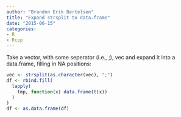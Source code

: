 ```yaml
---
author: "Brandon Erik Bertelsen"
title: "Expand strsplit to data.frame"
date: "2015-06-15"
categories:
- R
- Rcpp
---
```


Take a vector, with some seperator (i.e., ;), vec and expand it into a data.frame, filling in NA positions:

```R
vec <- strsplit(as.character(vec), ";")  
df <- rbind.fill(  
  lapply(
    tmp, function(x) data.frame(t(x))
  )
)
df <- as.data.frame(df)  
```